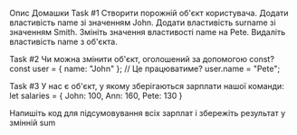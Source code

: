 Опис Домашки
Task #1
Створити порожній об'єкт користувача.
Додати властивість name зі значенням John.
Додати властивість surname зі значенням Smith.
Змініть значення властивості name на Pete.
Видаліть властивість name з об'єкта.

Task #2
Чи можна змінити об'єкт, оголошений за допомогою const?
const user = {
name: "John"
};
// Це працюватиме?
user.name = "Pete";

Task #3
У нас є об'єкт, у якому зберігаються зарплати нашої команди:
let salaries = {
John: 100,
Ann: 160,
Pete: 130
}

Напишіть код для підсумовування всіх зарплат і збережіть результат у змінній sum